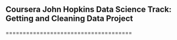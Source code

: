## Coursera John Hopkins Data Science Track: Getting and Cleaning Data Project

=====================================
